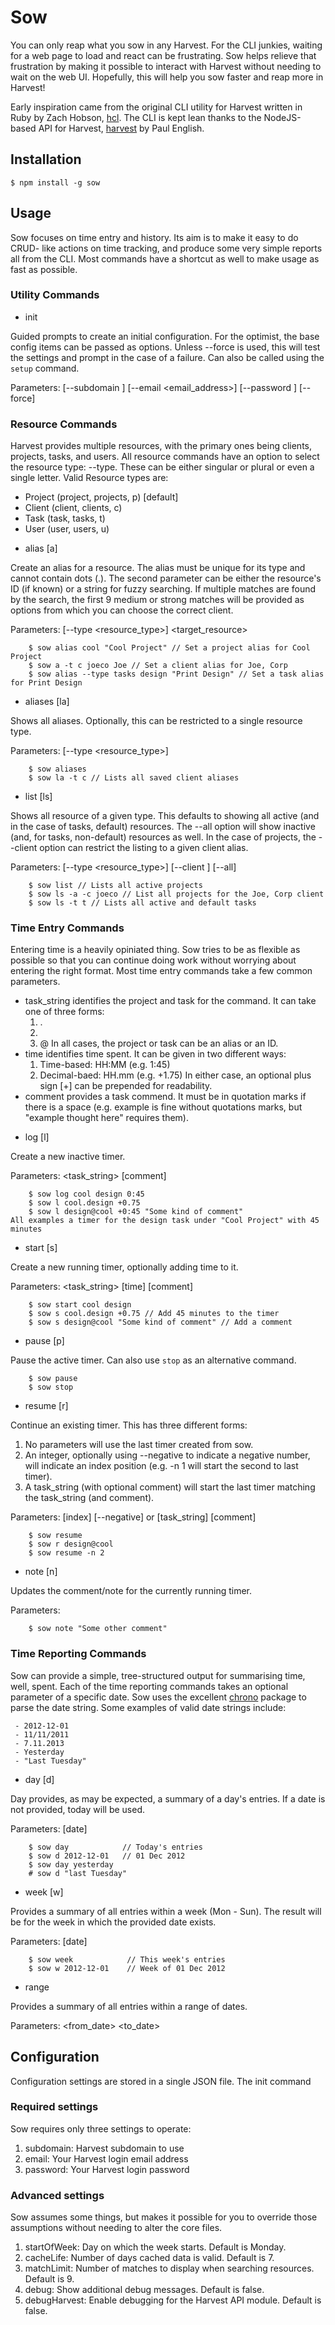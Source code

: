 # Sow

You can only reap what you sow in any Harvest. For the CLI junkies, waiting for
a web page to load and react can be frustrating. Sow helps relieve that
frustration by making it possible to interact with Harvest without needing to
wait on the web UI. Hopefully, this will help you sow faster and reap more in
Harvest!

Early inspiration came from the original CLI utility for Harvest written in Ruby
by Zach Hobson, [hcl](https://github.com/zenhob/hcl). The CLI is kept lean thanks
to the NodeJS-based API for Harvest, [harvest](https://github.com/log0ymxm/node-harvest)
by Paul English.



## Installation

    $ npm install -g sow



## Usage

Sow focuses on time entry and history. Its aim is to make it easy to do CRUD-
like actions on time tracking, and produce some very simple reports all from the
CLI. Most commands have a shortcut as well to make usage as fast as possible.



### Utility Commands

* init

Guided prompts to create an initial configuration. For the optimist, the base
config items can be passed as options. Unless --force is used, this will test
the settings and prompt in the case of a failure. Can also be called using the
`setup` command.

Parameters: [--subdomain <subdomain>] [--email <email_address>] [--password <password>] [--force]



### Resource Commands

Harvest provides multiple resources, with the primary ones being clients,
projects, tasks, and users. All resource commands have an option to select the
resource type: --type. These can be either singular or plural or even a single
letter. Valid Resource types are:
 - Project (project, projects, p) [default]
 - Client (client, clients, c)
 - Task (task, tasks, t)
 - User (user, users, u)


* alias [a]

 Create an alias for a resource. The alias must be unique for its type and
 cannot contain dots (.). The second parameter can be either the resource's ID
 (if known) or a string for fuzzy searching. If multiple matches are found by
 the search, the first 9 medium or strong matches will be provided as options
 from which you can choose the correct client.

 Parameters: [--type <resource_type>] <alias> <target_resource>

        $ sow alias cool "Cool Project" // Set a project alias for Cool Project
        $ sow a -t c joeco Joe // Set a client alias for Joe, Corp
        $ sow alias --type tasks design "Print Design" // Set a task alias for Print Design


* aliases [la]

 Shows all aliases. Optionally, this can be restricted to a single resource type.

 Parameters: [--type <resource_type>]

        $ sow aliases
        $ sow la -t c // Lists all saved client aliases


* list [ls]

 Shows all resource of a given type. This defaults to showing all active (and in
 the case of tasks, default) resources. The --all option will show inactive
 (and, for tasks, non-default) resources as well. In the case of projects, the
 --client option can restrict the listing to a given client alias.

 Parameters: [--type <resource_type>] [--client <client>] [--all]

        $ sow list // Lists all active projects
        $ sow ls -a -c joeco // List all projects for the Joe, Corp client
        $ sow ls -t t // Lists all active and default tasks



### Time Entry Commands

Entering time is a heavily opiniated thing. Sow tries to be as flexible as
possible so that you can continue doing work without worrying about entering the
right format. Most time entry commands take a few common parameters.

 - task_string identifies the project and task for the command. It can take one
 of three forms:
   1. <project>.<task>
   2. <project> <task>
   3. <task>@<project>
   In all cases, the project or task can be an alias or an ID.
 - time identifies time spent. It can be given in two different ways:
   1. Time-based:   HH:MM (e.g. 1:45)
   2. Decimal-baed: HH.mm (e.g. +1.75)
   In either case, an optional plus sign [+] can be prepended for readability.
 - comment provides a task commend. It must be in quotation marks if there is a
 space (e.g. example is fine without quotations marks, but "example thought
 here" requires them).


* log [l]

 Create a new inactive timer.

 Parameters: <task_string> <time> [comment]

        $ sow log cool design 0:45
        $ sow l cool.design +0.75
        $ sow l design@cool +0:45 "Some kind of comment"
    All examples a timer for the design task under "Cool Project" with 45 minutes


* start [s]

 Create a new running timer, optionally adding time to it.

 Parameters: <task_string> [time] [comment]

        $ sow start cool design
        $ sow s cool.design +0.75 // Add 45 minutes to the timer
        $ sow s design@cool "Some kind of comment" // Add a comment


* pause [p]

 Pause the active timer. Can also use `stop` as an alternative command.

        $ sow pause
        $ sow stop


* resume [r]

 Continue an existing timer. This has three different forms:
  1. No parameters will use the last timer created from sow.
  2. An integer, optionally using --negative to indicate a negative number, will
  indicate an index position (e.g. -n 1 will start the second to last timer).
  3. A task_string (with optional comment) will start the last timer matching
  the task_string (and comment).

 Parameters: [index] [--negative] or [task_string] [comment]

        $ sow resume
        $ sow r design@cool
        $ sow resume -n 2


* note [n]

 Updates the comment/note for the currently running timer.

 Parameters: <note>

        $ sow note "Some other comment"



### Time Reporting Commands

 Sow can provide a simple, tree-structured output for summarising time, well,
 spent. Each of the time reporting commands takes an optional parameter of a
 specific date. Sow uses the excellent [chrono](https://github.com/wanasit/chrono)
 package to parse the date string. Some examples of valid date strings include:

     - 2012-12-01
     - 11/11/2011
     - 7.11.2013
     - Yesterday
     - "Last Tuesday"


*  day [d]

 Day provides, as may be expected, a summary of a day's entries. If a date is
 not provided, today will be used.

 Parameters: [date]

        $ sow day            // Today's entries
        $ sow d 2012-12-01   // 01 Dec 2012
        $ sow day yesterday
        # sow d "last Tuesday"


* week [w]

 Provides a summary of all entries within a week (Mon - Sun). The result will be
 for the week in which the provided date exists.

 Parameters: [date]

        $ sow week            // This week's entries
        $ sow w 2012-12-01    // Week of 01 Dec 2012


* range

 Provides a summary of all entries within a range of dates.

 Parameters: <from_date> <to_date>




## Configuration

Configuration settings are stored in a single JSON file. The init command


### Required settings

Sow requires only three settings to operate:

 1. subdomain: Harvest subdomain to use
 2. email: Your Harvest login email address
 3. password: Your Harvest login password


### Advanced settings

Sow assumes some things, but makes it possible for you to override those
assumptions without needing to alter the core files.

 1. startOfWeek: Day on which the week starts. Default is Monday.
 2. cacheLife: Number of days cached data is valid. Default is 7.
 3. matchLimit: Number of matches to display when searching resources. Default is 9.
 4. debug: Show additional debug messages. Default is false.
 5. debugHarvest: Enable debugging for the Harvest API module. Default is false.
